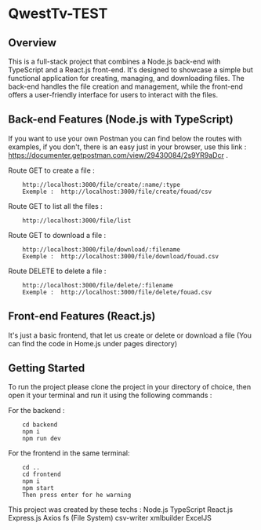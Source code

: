 # QwestTv-TEST
## Overview

This is a full-stack project that combines a Node.js back-end with TypeScript and a React.js front-end. It's designed to showcase a simple but functional application for creating, managing, and downloading files. The back-end handles the file creation and management, while the front-end offers a user-friendly interface for users to interact with the files.

## Back-end Features (Node.js with TypeScript)

If you want to use your own Postman you can find below the routes with examples, if you don't, there is an easy just in your browser, use this link : https://documenter.getpostman.com/view/29430084/2s9YR9aDcr .

Route GET to create a file :

        http://localhost:3000/file/create/:name/:type
        Exemple :  http://localhost:3000/file/create/fouad/csv

Route GET to list all the files :

        http://localhost:3000/file/list

Route GET to download a file :

        http://localhost:3000/file/download/:filename
        Exemple :  http://localhost:3000/file/download/fouad.csv

Route DELETE to delete a file :

        http://localhost:3000/file/delete/:filename
        Exemple :  http://localhost:3000/file/delete/fouad.csv

## Front-end Features (React.js)

It's just a basic frontend, that let us create or delete or download a file (You can find the code in Home.js under pages directory)

## Getting Started

To run the project please clone the project in your directory of choice, then open it your terminal and run it using the following commands :

For the backend :

        cd backend
        npm i
        npm run dev
    
For the frontend in the same terminal: 

        cd .. 
        cd frontend
        npm i
        npm start
        Then press enter for he warning

This project was created by these techs : 
    Node.js
    TypeScript
    React.js
    Express.js
    Axios
    fs (File System)
    csv-writer
    xmlbuilder
    ExcelJS


